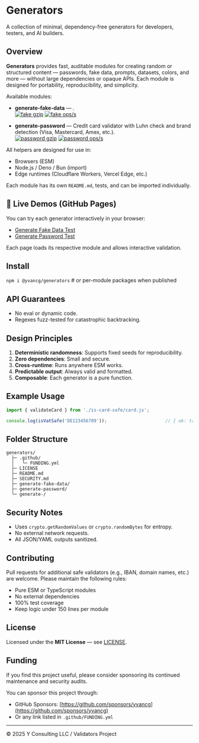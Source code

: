 # Generators

A collection of minimal, dependency-free generators for developers, testers, and AI builders.

## Overview

**Generators** provides fast, auditable modules for creating random or structured content — passwords, fake data, prompts, datasets, colors, and more — without large dependencies or opaque APIs. Each module is designed for portability, reproducibility, and simplicity.

Available modules:

- **generate-fake-data** — .  
  [![fake gzip](https://img.shields.io/endpoint?url=https://raw.githubusercontent.com/yvancg/generators/main/metrics/fake.js.json)](../metrics/fake.js.json)
  [![fake ops/s](https://img.shields.io/endpoint?url=https://raw.githubusercontent.com/yvancg/generators/main/bench/fake-data.json)](../bench/fake-data.json)

- **generate-password** — Credit card validator with Luhn check and brand detection (Visa, Mastercard, Amex, etc.).  
  [![password gzip](https://img.shields.io/endpoint?url=https://raw.githubusercontent.com/yvancg/validators/main/metrics/password.js.json)](./metrics/password.js.json)
  [![password ops/s](https://img.shields.io/endpoint?url=https://raw.githubusercontent.com/yvancg/validators/main/bench/password.json)](./bench/password.json)

All helpers are designed for use in:
- Browsers (ESM)
- Node.js / Deno / Bun (import)
- Edge runtimes (Cloudflare Workers, Vercel Edge, etc.)

Each module has its own `README.md`, tests, and can be imported individually.

## 🔗 Live Demos (GitHub Pages)

You can try each generator interactively in your browser:

- [Generate Fake Data Test](https://yvancg.github.io/generators/generate-fake-data/fake-test.html)
- [Generate Password Test](https://yvancg.github.io/generators/generate-password/password-test.html)

Each page loads its respective module and allows interactive validation.

## Install

`npm i @yvancg/generators`  # or per-module packages when published

## API Guarantees

- No eval or dynamic code.
- Regexes fuzz-tested for catastrophic backtracking.

## Design Principles

1. **Deterministic randomness**: Supports fixed seeds for reproducibility.
2. **Zero dependencies**: Small and secure.
3. **Cross-runtime**: Runs anywhere ESM works.
4. **Predictable output**: Always valid and formatted.
5. **Composable**: Each generator is a pure function.

## Example Usage

```js
import { validateCard } from './is-card-safe/card.js';

console.log(isVatSafe('DE123456789'));                      // { ok: true, country: 'DE', ... }
```

## Folder Structure

```
generators/
  ├─ .github/
  │   └─ FUNDING.yml
  ├─ LICENSE
  ├─ README.md
  ├─ SECURITY.md
  ├─ generate-fake-data/
  ├─ generate-password/
  └─ generate-/
```

## Security Notes

- Uses `crypto.getRandomValues` or `crypto.randomBytes` for entropy.
- No external network requests.
- All JSON/YAML outputs sanitized.

## Contributing

Pull requests for additional safe validators (e.g., IBAN, domain names, etc.) are welcome. Please maintain the following rules:

- Pure ESM or TypeScript modules
- No external dependencies
- 100% test coverage
- Keep logic under 150 lines per module

## License

Licensed under the **MIT License** — see [LICENSE](./LICENSE).

## Funding

If you find this project useful, please consider sponsoring its continued maintenance and security audits.

You can sponsor this project through:

- GitHub Sponsors: [https://github.com/sponsors/yvancg](https://github.com/sponsors/yvancg)
- Or any link listed in `.github/FUNDING.yml`

---

© 2025 Y Consulting LLC / Validators Project
